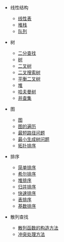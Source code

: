 * 线性结构

    * [线性表](md/线性表.md)
    * [堆栈](md/堆栈.md)
    * [队列](md/队列.md)

* 树

    * [二分查找](md/二分查找.md)
    * [树](md/树.md)
    * [二叉树](md/二叉树.md)
    * [二叉搜索树](md/二叉搜索树.md)
    * [平衡二叉树](md/平衡二叉树.md)
    * [堆](md/堆.md)
    * [哈夫曼树](md/哈夫曼树.md)
    * [并查集](md/并查集.md)
  
* 图

    * [图](md/图.md)
    * [图的遍历](md/图的遍历.md)
    * [最短路径问题]()
    * [最小生成树问题]()
    * [拓扑排序]()
 

* 排序

    * [简单排序](md/简单排序.md)
    * [希尔排序](md/希尔排序.md)
    * [堆排序]()
    * [归并排序]()
    * [快速排序]()
    * [表排序]()
    * [基数排序]()

* 散列查找

    * [散列函数的构造方法](md/散列函数的构造方法.md)
    * [冲突处理方法]()